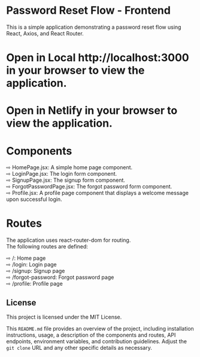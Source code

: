 # Password Reset Flow - Frontend

This is a simple application demonstrating a password reset flow using React, Axios, and React Router.

# Open in Local http://localhost:3000 in your browser to view the application.

# Open in Netlify in your browser to view the application.

# Components

&#x21E8; HomePage.jsx: A simple home page component.<br>
&#x21E8; LoginPage.jsx: The login form component.<br>
&#x21E8; SignupPage.jsx: The signup form component.<br>
&#x21E8; ForgotPasswordPage.jsx: The forgot password form component.<br>
&#x21E8; Profile.jsx: A profile page component that displays a welcome message upon successful login.<br>

# Routes

The application uses react-router-dom for routing.<br>
The following routes are defined:<br>

&#x21E8; /: Home page<br>
&#x21E8; /login: Login page<br>
&#x21E8; /signup: Signup page<br>
&#x21E8; /forgot-password: Forgot password page<br>
&#x21E8; /profile: Profile page<br>

## License

This project is licensed under the MIT License.<br>

This `README.md` file provides an overview of the project, including installation instructions, usage, a description of the components and routes, API endpoints, environment variables, and contribution guidelines. Adjust the `git clone` URL and any other specific details as necessary.
